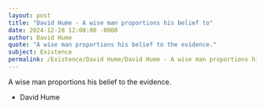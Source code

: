 ```yaml
---
layout: post
title: "David Hume - A wise man proportions his belief to"
date: 2024-12-28 12:00:00 -0000
author: David Hume
quote: "A wise man proportions his belief to the evidence."
subject: Existence
permalink: /Existence/David Hume/David Hume - A wise man proportions his belief to
---
```


A wise man proportions his belief to the evidence.

- David Hume
